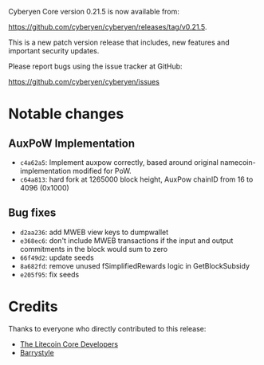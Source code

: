 Cyberyen Core version 0.21.5 is now available from:

 <https://github.com/cyberyen/cyberyen/releases/tag/v0.21.5>.

This is a new patch version release that includes, new features and important security updates.

Please report bugs using the issue tracker at GitHub:

  <https://github.com/cyberyen/cyberyen/issues>

Notable changes
===============

AuxPoW Implementation
--------------------------

- `c4a62a5`: Implement auxpow correctly, based around original namecoin-implementation modified for PoW.
- `c64a813`: hard fork at 1265000 block height, AuxPow chainID from 16 to 4096 (0x1000)

Bug fixes
---------

- `d2aa236`: add MWEB view keys to dumpwallet
- `e368ec6`: don't include MWEB transactions if the input and output commitments in the block would sum to zero
- `66f49d2`: update seeds
- `8a682fd`: remove unused fSimplifiedRewards logic in GetBlockSubsidy
- `e205f95`: fix seeds

Credits
=======

Thanks to everyone who directly contributed to this release:

- [The Litecoin Core Developers](https://github.com/litecoin-project/litecoin/tree/master/doc/release-notes)
- [Barrystyle](https://github.com/barrystyle)

